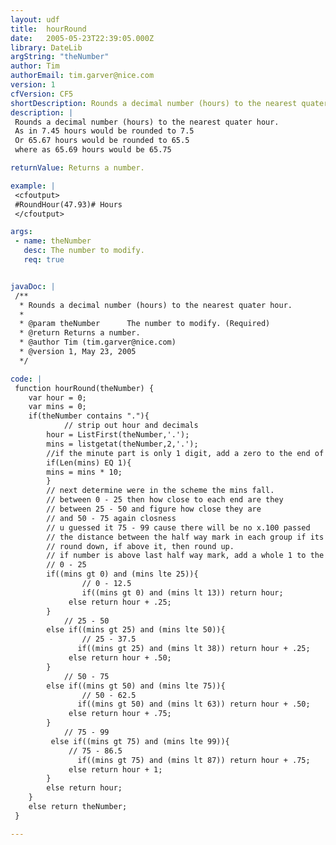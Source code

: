 ```yaml
---
layout: udf
title:  hourRound
date:   2005-05-23T22:39:05.000Z
library: DateLib
argString: "theNumber"
author: Tim
authorEmail: tim.garver@nice.com
version: 1
cfVersion: CF5
shortDescription: Rounds a decimal number (hours) to the nearest quater hour.
description: |
 Rounds a decimal number (hours) to the nearest quater hour.
 As in 7.45 hours would be rounded to 7.5 
 Or 65.67 hours would be rounded to 65.5
 where as 65.69 hours would be 65.75

returnValue: Returns a number.

example: |
 <cfoutput>
 #RoundHour(47.93)# Hours
 </cfoutput>

args:
 - name: theNumber
   desc: The number to modify.
   req: true


javaDoc: |
 /**
  * Rounds a decimal number (hours) to the nearest quater hour.
  * 
  * @param theNumber      The number to modify. (Required)
  * @return Returns a number. 
  * @author Tim (tim.garver@nice.com) 
  * @version 1, May 23, 2005 
  */

code: |
 function hourRound(theNumber) {
    var hour = 0;
    var mins = 0;
    if(theNumber contains "."){
            // strip out hour and decimals
        hour = ListFirst(theNumber,'.');
        mins = listgetat(theNumber,2,'.');
        //if the minute part is only 1 digit, add a zero to the end of it
        if(Len(mins) EQ 1){
        mins = mins * 10;
        }  
        // next determine were in the scheme the mins fall.
        // between 0 - 25 then how close to each end are they
        // between 25 - 50 and figure how close they are
        // and 50 - 75 again closness
        // u guessed it 75 - 99 cause there will be no x.100 passed
        // the distance between the half way mark in each group if its under the half,
        // round down, if above it, then round up.
        // if number is above last half way mark, add a whole 1 to the hour.
        // 0 - 25
        if((mins gt 0) and (mins lte 25)){
                // 0 - 12.5
                if((mins gt 0) and (mins lt 13)) return hour;
             else return hour + .25;
        }
            // 25 - 50
        else if((mins gt 25) and (mins lte 50)){
                // 25 - 37.5
               if((mins gt 25) and (mins lt 38)) return hour + .25;
             else return hour + .50;
        }
            // 50 - 75
        else if((mins gt 50) and (mins lte 75)){
                // 50 - 62.5
               if((mins gt 50) and (mins lt 63)) return hour + .50;
             else return hour + .75;
        }
            // 75 - 99
         else if((mins gt 75) and (mins lte 99)){
             // 75 - 86.5
               if((mins gt 75) and (mins lt 87)) return hour + .75;
             else return hour + 1;
        }
        else return hour;       
    }
    else return theNumber;
 }

---
```



